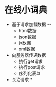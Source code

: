 在线小词典
===
* 基于请求加载数据
--
  * html数据
  * json数据
  * js数据
  * xml数据
* 向服务器传递数据
  * 执行get请求
  * 执行post请求
  * 序列化表单
* 关注请求
  * 
